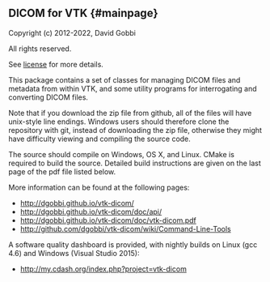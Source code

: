 ## DICOM for VTK {#mainpage}

Copyright (c) 2012-2022, David Gobbi

All rights reserved.

See [license](license.html) for more details.

This package contains a set of classes for managing DICOM
files and metadata from within VTK, and some utility programs
for interrogating and converting DICOM files.

Note that if you download the zip file from github, all of the
files will have unix-style line endings.  Windows users should
therefore clone the repository with git, instead of downloading
the zip file, otherwise they might have difficulty viewing and
compiling the source code.

The source should compile on Windows, OS X, and Linux.  CMake is
required to build the source.  Detailed build instructions are
given on the last page of the pdf file listed below.

More information can be found at the following pages:
* http://dgobbi.github.io/vtk-dicom/
* http://dgobbi.github.io/vtk-dicom/doc/api/
* http://dgobbi.github.io/vtk-dicom/doc/vtk-dicom.pdf
* http://github.com/dgobbi/vtk-dicom/wiki/Command-Line-Tools

A software quality dashboard is provided, with nightly builds on
Linux (gcc 4.6) and Windows (Visual Studio 2015):
* http://my.cdash.org/index.php?project=vtk-dicom
